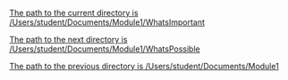 <ins>The path to the current directory is /Users/student/Documents/Module1/WhatsImportant<ins>

<ins>The path to the next directory is /Users/student/Documents/Module1/WhatsPossible<ins>

<ins>The path to the previous directory is /Users/student/Documents/Module1<ins>
